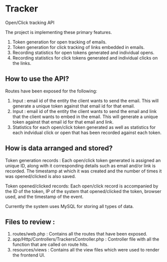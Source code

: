 # Tracker
Open/Click tracking API

The project is implementing these primary features.
1. Token generation for open tracking of emails.
2. Token generation for click tracking of links embedded in emails.
3. Recording statistics for open tokens generated and individual opens.
4. Recording statistics for click tokens generated and individual clicks on the links.

## How to use the API?

Routes have been exposed for the following:
1. Input : email id of the entity the client wants to send the email.
   This will generate a unique token against that email id for that email.
2. Input : email id of the entity the client wants to send the email and link that the client wants to embed in the email.
   This will generate a unique token against that email id for that email and link.
3. Statistics for each open/click token generated as well as statistics for each indvidual click or open that has been
   recorded against each token.

## How is data arranged and stored?

Token generation records : 
Each open/click token generated is assigned an unique ID, along with it corresponding details such as email and/or link is
recorded. The timestamp at which it was created and the number of times it was opened/clicked is also saved.

Token opened/clicked records:
Each open/click record is accompanied by the ID of the token, IP of the system that opened/clicked the token, browser used,
and the timestamp of the event.

Currently the system uses MySQL for storing all types of data.

## Files to review :

1. routes/web.php : Contains all the routes that have been exposed.
2. app/Http/Controllers/TrackersController.php : Controller file with all the function that are called on route hits.
3. resources/views : Contains all the view files which were used to render the frontend UI.

